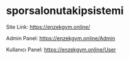 # sporsalonutakipsistemi

Site Link:
https://enzekgym.online/

Admin Panel:
https://enzekgym.online/Admin

Kullanıcı Panel:
https://enzekgym.online/User
